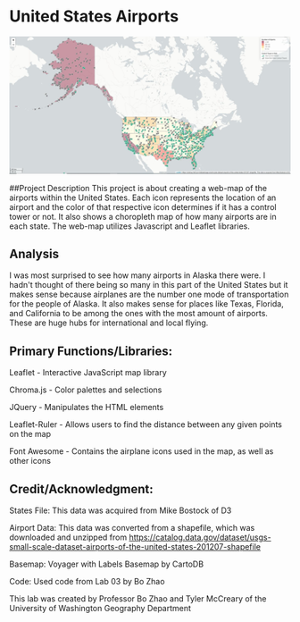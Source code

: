 # United States Airports
![Map of United States with Airports](images/Sceenshot.JPG)

##Project Description
This project is about creating a web-map of the airports within the United States. Each icon represents the location of an airport and the color of that respective icon determines if it has a control tower or not. It also shows a choropleth map of how many airports are in each state. The web-map utilizes Javascript and Leaflet libraries.

## Analysis
I was most surprised to see how many airports in Alaska there were. I hadn't thought of there being so many in this part of the United States but it makes sense because airplanes are the number one mode of transportation for the people of Alaska. It also makes sense for places like Texas, Florida, and California to be among the ones with the most amount of airports. These are huge hubs for international and local flying.

## Primary Functions/Libraries:

Leaflet - Interactive JavaScript map library

Chroma.js - Color palettes and selections

JQuery - Manipulates the HTML elements

Leaflet-Ruler - Allows users to find the distance between any given points on the map

Font Awesome - Contains the airplane icons used in the map, as well as other icons

## Credit/Acknowledgment:

States File: This data was acquired from Mike Bostock of D3

Airport Data: This data was converted from a shapefile, which was downloaded and unzipped from https://catalog.data.gov/dataset/usgs-small-scale-dataset-airports-of-the-united-states-201207-shapefile

Basemap: Voyager with Labels Basemap by CartoDB

Code: Used code from Lab 03 by Bo Zhao

This lab was created by Professor Bo Zhao and Tyler McCreary of the University of Washington Geography Department
